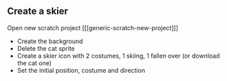 ## Create a skier

Open new scratch project
[[[generic-scratch-new-project]]]

+ Create the background
+ Delete the cat sprite
+ Create a skier icon with 2 costumes, 1 skiing, 1 fallen over (or download the cat one) 
+ Set the initial position, costume and direction

